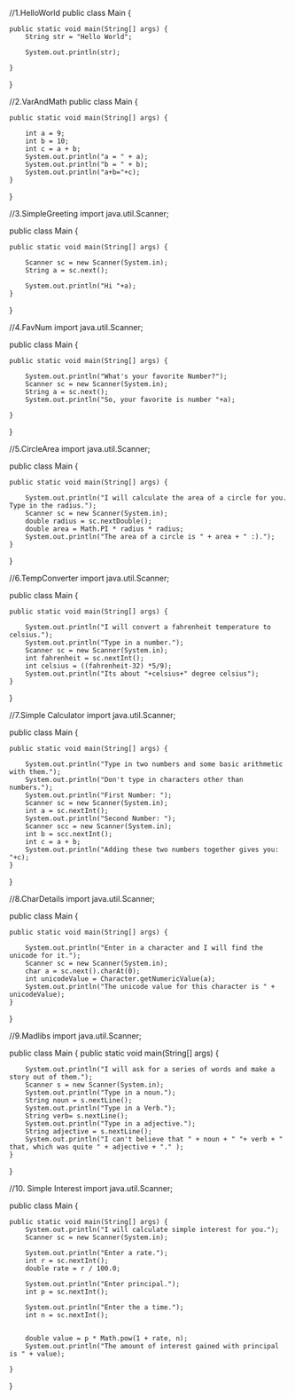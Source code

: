 //1.HelloWorld
public class Main {

    public static void main(String[] args) {
        String str = "Hello World";

        System.out.println(str);

    }
}


//2.VarAndMath
public class Main {

    public static void main(String[] args) {

        int a = 9;
        int b = 10;
        int c = a + b;
        System.out.println("a = " + a);
        System.out.println("b = " + b);
        System.out.println("a+b="+c);
    }
}


//3.SimpleGreeting
import java.util.Scanner;

public class Main {

    public static void main(String[] args) {

        Scanner sc = new Scanner(System.in);
        String a = sc.next();

        System.out.println("Hi "+a);
    }
}

//4.FavNum
import java.util.Scanner;

public class Main {

    public static void main(String[] args) {

        System.out.println("What's your favorite Number?");
        Scanner sc = new Scanner(System.in);
        String a = sc.next();
        System.out.println("So, your favorite is number "+a);

    }
}

//5.CircleArea
import java.util.Scanner;

public class Main {

    public static void main(String[] args) {

        System.out.println("I will calculate the area of a circle for you. Type in the radius.");
        Scanner sc = new Scanner(System.in);
        double radius = sc.nextDouble();
        double area = Math.PI * radius * radius;
        System.out.println("The area of a circle is " + area + " :).");
    }
}

//6.TempConverter
import java.util.Scanner;

public class Main {

    public static void main(String[] args) {

        System.out.println("I will convert a fahrenheit temperature to celsius.");
        System.out.println("Type in a number.");
        Scanner sc = new Scanner(System.in);
        int fahrenheit = sc.nextInt();
        int celsius = ((fahrenheit-32) *5/9);
        System.out.println("Its about "+celsius+" degree celsius");
    }
}

//7.Simple Calculator
import java.util.Scanner;

public class Main {

    public static void main(String[] args) {

        System.out.println("Type in two numbers and some basic arithmetic with them.");
        System.out.println("Don't type in characters other than numbers.");
        System.out.println("First Number: ");
        Scanner sc = new Scanner(System.in);
        int a = sc.nextInt();
        System.out.println("Second Number: ");
        Scanner scc = new Scanner(System.in);
        int b = scc.nextInt();
        int c = a + b;
        System.out.println("Adding these two numbers together gives you: "+c);
    }
}

//8.CharDetails
import java.util.Scanner;

public class Main {

    public static void main(String[] args) {

        System.out.println("Enter in a character and I will find the unicode for it.");
        Scanner sc = new Scanner(System.in);
        char a = sc.next().charAt(0);
        int unicodeValue = Character.getNumericValue(a);
        System.out.println("The unicode value for this character is " + unicodeValue);
    }
}

//9.Madlibs
import java.util.Scanner;

public class Main {
    public static void main(String[] args) {




        System.out.println("I will ask for a series of words and make a story out of them.");
        Scanner s = new Scanner(System.in);
        System.out.println("Type in a noun.");
        String noun = s.nextLine();
        System.out.println("Type in a Verb.");
        String verb= s.nextLine();
        System.out.println("Type in a adjective.");
        String adjective = s.nextLine();
        System.out.println("I can't believe that " + noun + " "+ verb + " that, which was quite " + adjective + "." );
    }
}

//10. Simple Interest
import java.util.Scanner;

public class Main {

    public static void main(String[] args) {
        System.out.println("I will calculate simple interest for you.");
        Scanner sc = new Scanner(System.in);

        System.out.println("Enter a rate.");
        int r = sc.nextInt();
        double rate = r / 100.0;

        System.out.println("Enter principal.");
        int p = sc.nextInt();

        System.out.println("Enter the a time.");
        int n = sc.nextInt();


        double value = p * Math.pow(1 + rate, n);
        System.out.println("The amount of interest gained with principal is " + value);

    }
}
